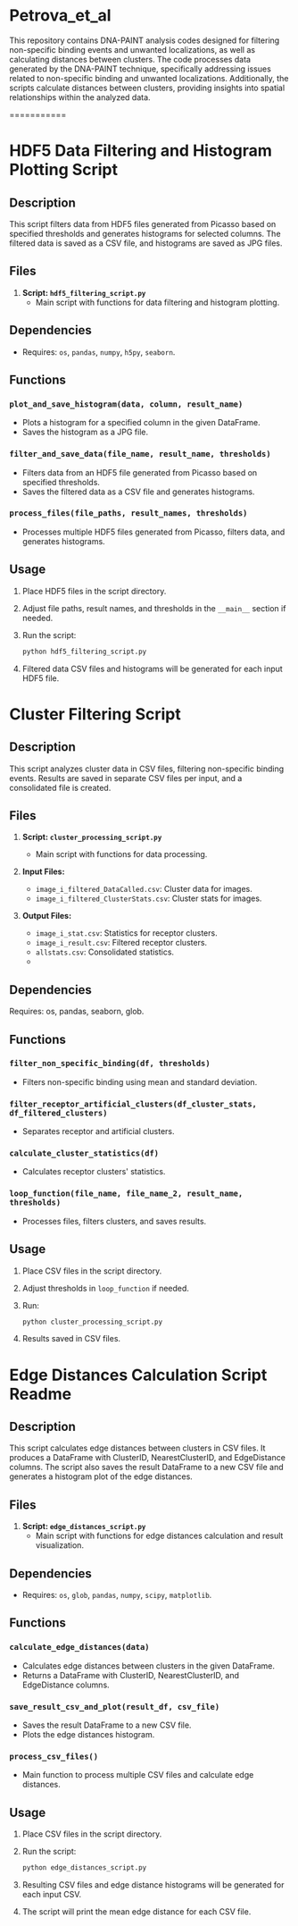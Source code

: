 # Petrova_et_al

This repository contains DNA-PAINT analysis codes designed for filtering non-specific binding events and unwanted localizations, as well as calculating distances between clusters. The code processes data generated by the DNA-PAINT technique, specifically addressing issues related to non-specific binding and unwanted localizations. Additionally, the scripts calculate distances between clusters, providing insights into spatial relationships within the analyzed data.

===========

# HDF5 Data Filtering and Histogram Plotting Script 

## Description
This script filters data from HDF5 files generated from Picasso based on specified thresholds and generates histograms for selected columns. The filtered data is saved as a CSV file, and histograms are saved as JPG files.

## Files
1. **Script: `hdf5_filtering_script.py`**
   - Main script with functions for data filtering and histogram plotting.

## Dependencies
- Requires: `os`, `pandas`, `numpy`, `h5py`, `seaborn`.

## Functions

### `plot_and_save_histogram(data, column, result_name)`
- Plots a histogram for a specified column in the given DataFrame.
- Saves the histogram as a JPG file.

### `filter_and_save_data(file_name, result_name, thresholds)`
- Filters data from an HDF5 file generated from Picasso based on specified thresholds.
- Saves the filtered data as a CSV file and generates histograms.

### `process_files(file_paths, result_names, thresholds)`
- Processes multiple HDF5 files generated from Picasso, filters data, and generates histograms.

## Usage
1. Place HDF5 files in the script directory.

2. Adjust file paths, result names, and thresholds in the `__main__` section if needed.

3. Run the script:
   ```bash
   python hdf5_filtering_script.py
4. Filtered data CSV files and histograms will be generated for each input HDF5 file.

# Cluster Filtering Script 

## Description
This script analyzes cluster data in CSV files, filtering non-specific binding events. Results are saved in separate CSV files per input, and a consolidated file is created.

## Files
1. **Script: `cluster_processing_script.py`**
   - Main script with functions for data processing.

2. **Input Files:**
   - `image_i_filtered_DataCalled.csv`: Cluster data for images.
   - `image_i_filtered_ClusterStats.csv`: Cluster stats for images.

3. **Output Files:**
   - `image_i_stat.csv`: Statistics for receptor clusters.
   - `image_i_result.csv`: Filtered receptor clusters.
   - `allstats.csv`: Consolidated statistics.
   - 
## Dependencies
Requires: os, pandas, seaborn, glob.

## Functions

### `filter_non_specific_binding(df, thresholds)`
- Filters non-specific binding using mean and standard deviation.

### `filter_receptor_artificial_clusters(df_cluster_stats, df_filtered_clusters)`
- Separates receptor and artificial clusters.

### `calculate_cluster_statistics(df)`
- Calculates receptor clusters' statistics.

### `loop_function(file_name, file_name_2, result_name, thresholds)`
- Processes files, filters clusters, and saves results.

## Usage
1. Place CSV files in the script directory.

2. Adjust thresholds in `loop_function` if needed.

3. Run:
   ```bash
   python cluster_processing_script.py
4. Results saved in CSV files.


# Edge Distances Calculation Script Readme

## Description
This script calculates edge distances between clusters in CSV files. It produces a DataFrame with ClusterID, NearestClusterID, and EdgeDistance columns. The script also saves the result DataFrame to a new CSV file and generates a histogram plot of the edge distances.

## Files
1. **Script: `edge_distances_script.py`**
   - Main script with functions for edge distances calculation and result visualization.

## Dependencies
- Requires: `os`, `glob`, `pandas`, `numpy`, `scipy`, `matplotlib`.

## Functions

### `calculate_edge_distances(data)`
- Calculates edge distances between clusters in the given DataFrame.
- Returns a DataFrame with ClusterID, NearestClusterID, and EdgeDistance columns.

### `save_result_csv_and_plot(result_df, csv_file)`
- Saves the result DataFrame to a new CSV file.
- Plots the edge distances histogram.

### `process_csv_files()`
- Main function to process multiple CSV files and calculate edge distances.

## Usage
1. Place CSV files in the script directory.

2. Run the script:
   ```bash
   python edge_distances_script.py

3. Resulting CSV files and edge distance histograms will be generated for each input CSV.

4. The script will print the mean edge distance for each CSV file.

